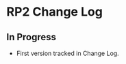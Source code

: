 <!--- Copyright 2021 eprbell --->

<!--- Licensed under the Apache License, Version 2.0 (the "License"); --->
<!--- you may not use this file except in compliance with the License. --->
<!--- You may obtain a copy of the License at --->

<!---     http://www.apache.org/licenses/LICENSE-2.0 --->

<!--- Unless required by applicable law or agreed to in writing, software --->
<!--- distributed under the License is distributed on an "AS IS" BASIS, --->
<!--- WITHOUT WARRANTIES OR CONDITIONS OF ANY KIND, either express or implied. --->
<!--- See the License for the specific language governing permissions and --->
<!--- limitations under the License. --->

# RP2 Change Log

## In Progress
* First version tracked in Change Log.
